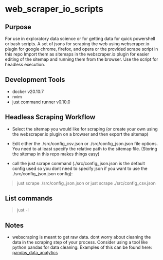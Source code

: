# web_scraper_io_scripts

## Purpose
For use in exploratory data science or for getting data for quick powershell or bash scripts.
A set of jsons for scraping the web using webscraper.io plugin for google chrome, firefox, and opera or the provided scrape script in this repo
Import them as sitemaps in the webscraper.io plugin for easier editing of the sitemap and running them from the browser.
Use the script for headless execution.

## Development Tools
- docker v20.10.7
- nvim
- just command runner v0.10.0

## Headless Scraping Workflow
- Select the sitemap you would like for scraping (or create your own using the webscraper.io plugin on a browser and then export the sitemap)

- Edit either the ./src/config_csv.json or ./src/config_json.json file options. You need to at least specify the relative path to the sitemap file. (Storing the sitemap in this repo makes things easy)

- call the just scrape command (./src/config_json.json is the default config used so you dont need to specify json if you want to use the ./src/config_json.json config):
> just scrape ./src/config_json.json
or
> just scrape ./src/config_csv.json

## List commands
> just -l

## Notes
- webscraping is meant to get raw data. dont worry about cleaning the data in the scraping step of your process. Consider using a tool like python pandas for data cleaning. Examples of this can be found here: [pandas_data_analytics](https://github.com/MajorZiploc/pandas_data_analytics)
